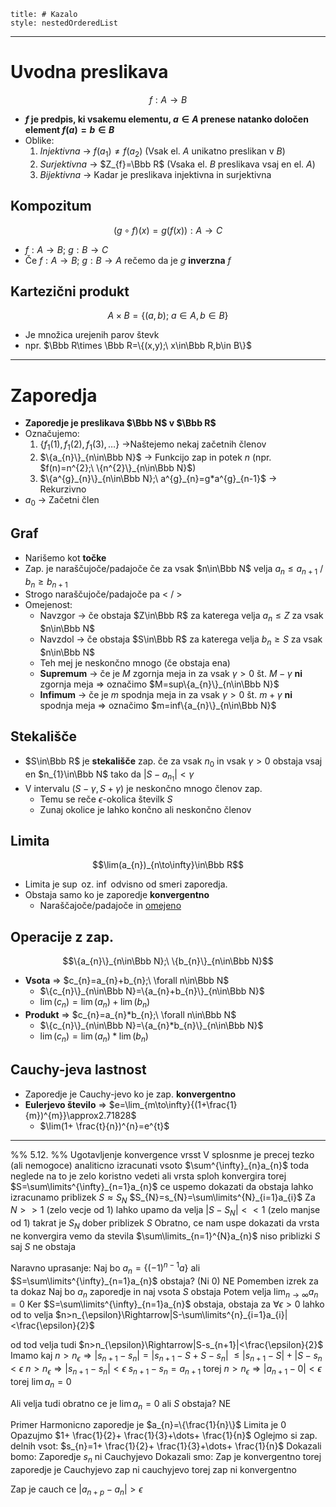 ```table-of-contents
title: # Kazalo
style: nestedOrderedList
```
---
# Uvodna preslikava
$$f: A\to B$$
- **$f$ je predpis, ki vsakemu elementu, $a\in A$ prenese natanko določen element $f(a)=b\in B$** 
- Oblike:
	1. *Injektivna* -> $f(a_{1})\ne f(a_{2})$ (Vsak el. $A$ unikatno preslikan v $B$)
	2. *Surjektivna* -> $Z_{f}=\Bbb R$ (Vsaka el. $B$ preslikava vsaj en el. $A$)
	3. *Bijektivna* -> Kadar je preslikava injektivna in surjektivna
## Kompozitum
$$(g\circ f)(x)=g(f(x)): A\to C$$
- $f: A\to B;\ g: B\to C$
- Če $f: A\to B;\ g: B\to A$ rečemo da je $g$ **inverzna** $f$
## Kartezični produkt
$$A\times B=\{(a,b);\ a\in A,b\in B\}$$
- Je množica urejenih parov števk
- npr. $\Bbb R\times \Bbb R=\{(x,y);\ x\in\Bbb R,b\in B\}$
---
# Zaporedja
- **Zaporedje je preslikava $\Bbb N$ v $\Bbb R$**
- Označujemo:
	1. $\{f_{1}(1), f_{1}(2), f_{1}(3), \dots\}$ ->Naštejemo nekaj začetnih členov
	2. $\{a_{n}\}_{n\in\Bbb N}$ -> Funkcijo zap in potek $n$ (npr. $f(n)=n^{2};\ \{n^{2}\}_{n\in\Bbb N}$)
	3. $\{a^{g}_{n}\}_{n\in\Bbb N};\ a^{g}_{n}=g*a^{g}_{n-1}$ -> Rekurzivno
- $a_{0}$ -> Začetni člen
## Graf
- Narišemo kot **točke**
- Zap. je naraščujoče/padajoče če za vsak $n\in\Bbb N$ velja $a_{n}\le a_{n+1}$ / $b_{n}\ge b_{n+1}$
- Strogo naraščujoče/padajoče pa $\lt$ / $\gt$
- Omejenost:
	- Navzgor -> če obstaja $Z\in\Bbb R$ za katerega velja $a_{n}\le Z$ za vsak $n\in\Bbb N$
	- Navzdol -> če obstaja $S\in\Bbb R$ za katerega velja $b_{n}\ge S$ za vsak $n\in\Bbb N$
	- Teh mej je neskončno mnogo (če obstaja ena)
	- **Supremum** -> če je $M$ zgornja meja in za vsak $\gamma>0$ št. $M-\gamma$ **ni** zgornja meja => označimo $M=sup\{a_{n}\}_{n\in\Bbb N}$
	- **Infimum** -> če je $m$ spodnja meja in za vsak $\gamma>0$ št. $m+\gamma$ **ni** spodnja meja => označimo $m=inf\{a_{n}\}_{n\in\Bbb N}$
## Stekališče
- $S\in\Bbb R$ je **stekališče** zap. če za vsak $n_{0}$ in vsak $\gamma>0$ obstaja vsaj en $n_{1}\in\Bbb N$ tako da $|S-a_{n_{1}}|<\gamma$
- V intervalu $(S-\gamma, S+\gamma)$ je neskončno mnogo členov zap. 
	- Temu se reče $\epsilon$-okolica številk $S$
	- Zunaj okolice je lahko končno ali neskončno členov
## Limita
$$\lim(a_{n})_{n\to\infty}\in\Bbb R$$
- Limita je $\sup$ oz. $\inf$ odvisno od smeri zaporedja.
- Obstaja samo ko je zaporedje **konvergentno**
	- Naraščajoče/padajoče in <u>omejeno</u>
## Operacije z zap.
$$\{a_{n}\}_{n\in\Bbb N};\ \{b_{n}\}_{n\in\Bbb N}$$
- **Vsota** => $c_{n}=a_{n}+b_{n};\ \forall n\in\Bbb N$
	- $\{c_{n}\}_{n\in\Bbb N}=\{a_{n}+b_{n}\}_{n\in\Bbb N}$
	- $\lim(c_{n})=\lim(a_{n})+\lim(b_{n})$
- **Produkt** => $c_{n}=a_{n}*b_{n};\ \forall n\in\Bbb N$
	- $\{c_{n}\}_{n\in\Bbb N}=\{a_{n}*b_{n}\}_{n\in\Bbb N}$
	- $\lim(c_{n})=\lim(a_{n})*\lim(b_{n})$
## Cauchy-jeva lastnost
- Zaporedje je Cauchy-jevo ko je zap. **konvergentno**
- **Eulerjevo število** => $e=\lim_{m\to\infty}{(1+\frac{1}{m})^{m}}\approx2.71828$
	- $\lim(1+ \frac{t}{n})^{n}=e^{t}$
---
%% 5.12. %%
Ugotavljenje konvergence vrsst
V splosnme je precej tezko (ali nemogoce) analiticno izracunati vsoto $\sum^{\infty}_{n}a_{n}$ 
toda neglede na to je zelo koristno vedeti ali vrsta sploh konvergira
torej 
$S=\sum\limits^{\infty}_{n=1}a_{n}$
ce uspemo dokazati da obstaja lahko izracunamo priblizek $S\approx S_{N}$
$S_{N}=s_{N}=\sum\limits^{N}_{i=1}a_{i}$
Za $N>>1$ (zelo vecje od 1)
lahko upamo da velja $|S-S_{N}|<< 1$ (zelo manjse od 1)
takrat je $S_{N}$ dober priblizek $S$
Obratno, ce nam uspe dokazati da vrsta ne konvergira
vemo da stevila $\sum\limits_{n=1}^{N}a_{n}$ niso priblizki $S$ saj $S$ ne obstaja

Naravno uprasanje:
Naj bo $a_{n}=\{(-1)^{n-1}a\}$
ali $S=\sum\limits^{\infty}_{n=1}a_{n}$ obstaja? (Ni $0$)
NE
Pomemben izrek za ta dokaz
Naj bo $a_{n}$ zaporedje in naj vsota $S$ obstaja
Potem velja $\lim_{n\to\infty}a_{n}=0$
Ker $S=\sum\limits^{\infty}_{n=1}a_{n}$ obstaja, obstaja za $\forall\epsilon>0$ lahko od to velja
$n>n_{\epsilon}\Rightarrow|S-\sum\limits^{n}_{i=1}a_{i}|<\frac{\epsilon}{2}$

od tod velja tudi 
$n>n_{\epsilon}\Rightarrow|S-s_{n+1}|<\frac{\epsilon}{2}$
Imamo kaj
$n>n_{\epsilon}\Rightarrow|s_{n+1}-s_{n}|=|s_{n+1}-S+S-s_{n}|$
$\le|s_{n+1}-S|+|S-s_{n}<\epsilon$
$n>n_{\epsilon}\Rightarrow|s_{n+1}-s_{n}|<\epsilon$
$s_{n+1}-s_{n}=a_{n+1}$
torej 
$n>n_{\epsilon}\Rightarrow|a_{n+1}-0|<\epsilon$
torej $\lim a_{n}=0$

Ali velja tudi obratno
ce je $\lim a_{n}=0$
ali $S$ obstaja?
NE

Primer Harmonicno zaporedje
je $a_{n}=\{\frac{1}{n}\}$
Limita je $0$
Opazujmo 
$1+ \frac{1}{2}+ \frac{1}{3}+\dots+ \frac{1}{n}$
Oglejmo si zap. delnih vsot:
$s_{n}=1+ \frac{1}{2}+ \frac{1}{3}+\dots+ \frac{1}{n}$
Dokazali bomo: Zaporedje $s_{n}$ ni Cauchyjevo
Dokazali smo:
Zap je konvergentno torej zaporedje je Cauchyjevo
zap ni cauchyjevo torej zap ni konvergentno

Zap je cauch ce $|a_{n+p}-a_{n}|>\epsilon$
